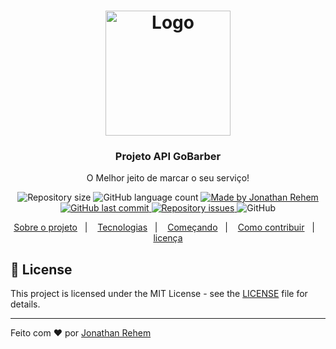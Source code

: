 <h1 align="center">
  <img alt="Logo" src="https://appgobarberprod.s3.us-east-2.amazonaws.com/7d0ac3aedd63eeeeb0e7-logo_iw1v9f.svg" width="200px">
</h1>

<h3 align="center">
  Projeto API GoBarber
  <!-- Express Application for GoBarber project -->
</h3>

<p align="center">
O Melhor jeito de marcar o seu serviço!
<!-- The best way to schedule your service! -->

</p>

<p align="center">
 <img alt="Repository size" src="https://img.shields.io/github/repo-size/90sRehem/gobarber-backend?style=plastic" />
    <img alt="GitHub language count" src="https://img.shields.io/github/languages/count/90sRehem/gobarber-backend?color=brightgreen&style=plastic" />
  <a href="https://www.linkedin.com/in/jonathan-rehem-7101171a5/" target="_blank" rel="noopener noreferrer">
    <img alt="Made by Jonathan Rehem" src="https://img.shields.io/badge/made%20by-90sRehem-important?style=plastic">
  </a>

<a href="https://github.com/90sRehem/gobarber-backend/commits/master">
    <img alt="GitHub last commit" src="https://img.shields.io/github/last-commit/90sRehem/gobarber-backend?style=plastic">
  </a>


  <a href="https://github.com/90sRehem/gobarber-backend/issues">
    <img alt="Repository issues" src="https://img.shields.io/github/issues/90sRehem/gobarber-backend?color=%23FF9000">
  </a>

  <img alt="GitHub" src="https://img.shields.io/github/license/90sRehem/gobarber-backend?color=%23FF9000">
</p>

<p align="center">
  <a href="#%EF%B8%8F-about-the-project">Sobre o projeto</a>&nbsp;&nbsp;&nbsp;|&nbsp;&nbsp;&nbsp;
  <a href="#-technologies">Tecnologias</a>&nbsp;&nbsp;&nbsp;|&nbsp;&nbsp;&nbsp;
  <a href="#-getting-started">Começando</a>&nbsp;&nbsp;&nbsp;|&nbsp;&nbsp;&nbsp;
  <a href="#-how-to-contribute">Como contribuir</a>&nbsp;&nbsp;&nbsp;|&nbsp;&nbsp;&nbsp;
  <a href="#-license">licença</a>
</p>

<!-- <p id="insomniaButton" align="center">
  <a href="https://insomnia.rest/run/?label=PontoLoc&uri=https%3A%2F%2Fraw.githubusercontent.com%2FEliasGcf%2Fpontoloc-api%2Fmaster%2FInsomnia.json" target="_blank"><img src="https://insomnia.rest/images/run.svg" alt="Run in Insomnia"></a>
</p> -->

<!-- ## 💇🏻‍♂️ About the project

This api provides everything needed to organize appointments between the barbers and customers.

Customers can choose the best time available to them.

Providers can see all their appointments, manage the times, also see if one client canceled the schedule.

To see the **web client**, click here: [GoBarber Web](https://github.com/EliasGcf/gobarber-web)<br />
To see the **mobile client**, click here: [GoBarber Mobile](https://github.com/EliasGcf/gobarber-mobile)

## 🚀 Technologies

Technologies that I used to develop this api

- [Node.js](https://nodejs.org/en/)
- [TypeScript](https://www.typescriptlang.org/)
- [Express](https://expressjs.com/pt-br/)
- [Multer](https://github.com/expressjs/multer)
- [TypeORM](https://typeorm.io/#/)
- [JWT-token](https://jwt.io/)
- [uuid v4](https://github.com/thenativeweb/uuidv4/)
- [PostgreSQL](https://www.postgresql.org/)
- [Date-fns](https://date-fns.org/)
- [Jest](https://jestjs.io/)
- [SuperTest](https://github.com/visionmedia/supertest)
- [Husky](https://github.com/typicode/husky)
- [Commitlint](https://github.com/conventional-changelog/commitlint)
- [Commitizen](https://github.com/commitizen/cz-cli)
- [Eslint](https://eslint.org/)
- [Prettier](https://prettier.io/)
- [EditorConfig](https://editorconfig.org/)

## 💻 Getting started

Import the `Insomnia.json` on Insomnia App or click on [Run in Insomnia](#insomniaButton) button

### Requirements

- [Node.js](https://nodejs.org/en/)
- [Yarn](https://classic.yarnpkg.com/) or [npm](https://www.npmjs.com/)
- One instance of [PostgreSQL](https://www.postgresql.org/)

> Obs.: I recommend use docker

**Clone the project and access the folder**

```bash
$ git clone https://github.com/90sRehem/gobarber-backend.git && cd gobarber-api
```

**Follow the steps below**

```bash
# Install the dependencies
$ yarn

# Make a copy of '.env.example' to '.env'
# and set with YOUR environment variables.
# The aws variables do not need to be filled for dev environment
$ cp .env.example .env

# Create the instance of postgreSQL using docker
$ docker run --name gobarber-postgres -e POSTGRES_USER=docker \
              -e POSTGRES_DB=gobarber -e POSTGRES_PASSWORD=docker \
              -p 5432:5432 -d postgres

# Create the instance of mongoDB using docker
$ docker run --name gobarber-mongodb -p 27017:27017 -d -t mongo

# Create the instance of redis using docker
$ docker run --name gobarber-redis -p 6379:6379 -d -t redis:alpine

# Make a copy of 'ormconfig.example.json' to 'ormconfig.json'
# and set the values, if they are not filled,
# to connect with docker database containers
$ cp ormconfig.example.json ormconfig.json

# Once the services are running, run the migrations
$ yarn typeorm migration:run

# To finish, run the api service
$ yarn dev:server

# Well done, project is started!
```

## 🤔 How to contribute

**Make a fork of this repository**

```bash
# Fork using GitHub official command line
# If you don't have the GitHub CLI, use the web site to do that.

$ gh repo fork 90sRehem/gobarber-backend
```

**Follow the steps below**

```bash
# Clone your fork
$ git clone your-fork-url && cd gobarber-backend

# Create a branch with your feature
$ git checkout -b my-feature

# Make the commit with your changes
$ git commit -m 'feat: My new feature'

# Send the code to your remote branch
$ git push origin my-feature
```

After your pull request is merged, you can delete your branch -->

## 📝 License

This project is licensed under the MIT License - see the [LICENSE](LICENSE) file for details.

---

Feito com ♥ por [Jonathan Rehem](https://www.linkedin.com/in/jonathan-rehem-7101171a5/)
